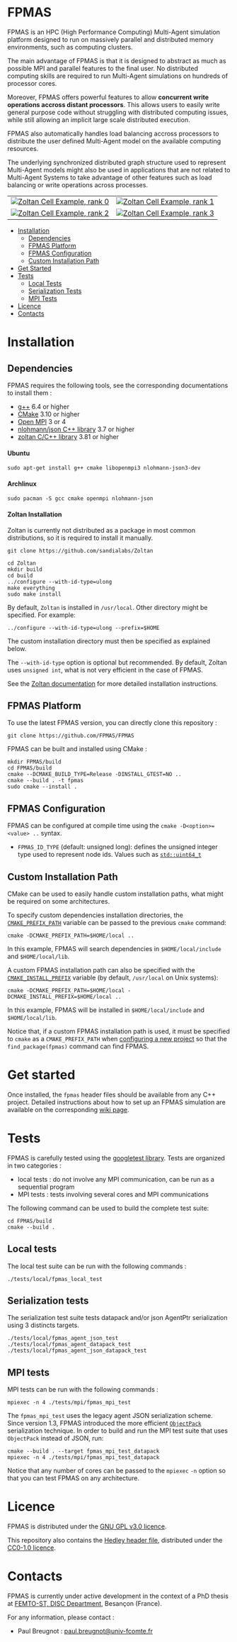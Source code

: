 # FPMAS

FPMAS is an HPC (High Performance Computing) Multi-Agent simulation platform
designed to run on massively parallel and distributed memory environments,
such as computing clusters.

The main advantage of FPMAS is that it is designed to abstract as much as
possible MPI and parallel features to the final user. No distributed computing
skills are required to run Multi-Agent simulations on hundreds of processor
cores.

Moreover, FPMAS offers powerful features to allow **concurrent write
operations accross distant processors**. This allows users to easily write
general purpose code without struggling with distributed computing issues,
while still allowing an implicit large scale distributed execution.

FPMAS also automatically handles load balancing accross processors to
distribute the user defined Multi-Agent model on the available computing
resources.

The underlying synchronized distributed graph structure used to represent
Multi-Agent models might also be used in applications that are not related
to Multi-Agent Systems to take advantage of other features such as load
balancing or write operations across processes.

<table>
<tr><td>
<a href="https://fpmas.github.io/FPMAS/figures/load-balancing/zoltan-cell-spatial-graph/zoltan-cell-spatial-graph.0.html">
<img src="https://github.com/FPMAS/FPMAS/wiki/load-balancing/figures/zoltan-cell-spatial-graph/zoltan-cell-spatial-graph.0.png" alt="Zoltan Cell Example, rank 0"> 
</a>
</td><td>
<a href="https://fpmas.github.io/FPMAS/figures/load-balancing/zoltan-cell-spatial-graph/zoltan-cell-spatial-graph.1.html">
<img src="https://github.com/FPMAS/FPMAS/wiki/load-balancing/figures/zoltan-cell-spatial-graph/zoltan-cell-spatial-graph.1.png" alt="Zoltan Cell Example, rank 1"> 
</a>
</td></tr>
<tr><td>
<a href="https://fpmas.github.io/FPMAS/figures/load-balancing/zoltan-cell-spatial-graph/zoltan-cell-spatial-graph.2.html">
<img src="https://github.com/FPMAS/FPMAS/wiki/load-balancing/figures/zoltan-cell-spatial-graph/zoltan-cell-spatial-graph.2.png" alt="Zoltan Cell Example, rank 2"> 
</a>
</td><td>
<a href="https://fpmas.github.io/FPMAS/figures/load-balancing/zoltan-cell-spatial-graph/zoltan-cell-spatial-graph.3.html">
<img src="https://github.com/FPMAS/FPMAS/wiki/load-balancing/figures/zoltan-cell-spatial-graph/zoltan-cell-spatial-graph.3.png" alt="Zoltan Cell Example, rank 3"> 
</a>
</td></tr>
</table>

- [Installation](#installation)
  - [Dependencies](#dependencies)
  - [FPMAS Platform](#fpmas-platform)
  - [FPMAS Configuration](#fpmas-configuration)
  - [Custom Installation Path](#custom-installation-path)
- [Get Started](#get-started)
- [Tests](#tests)
  - [Local Tests](#local-tests)
  - [Serialization Tests](#serialization-tests)
  - [MPI Tests](#mpi-tests)
- [Licence](#licence)
- [Contacts](#contacts)

# Installation
## Dependencies

FPMAS requires the following tools, see the corresponding documentations to
install them :
- [g++](https://gcc.gnu.org/) 6.4 or higher
- [CMake](https://cmake.org/) 3.10 or higher
- [Open MPI](https://www.open-mpi.org/) 3 or 4
- [nlohmann/json C++ library](https://github.com/nlohmann/json) 3.7 or higher
- [zoltan C/C++ library](https://github.com/sandialabs/Zoltan) 3.81 or higher

#### Ubuntu

```
sudo apt-get install g++ cmake libopenmpi3 nlohmann-json3-dev
```

#### Archlinux

```
sudo pacman -S gcc cmake openmpi nlohmann-json
```

#### Zoltan Installation

Zoltan is currently not distributed as a package in most common distributions,
so it is required to install it manually.

```
git clone https://github.com/sandialabs/Zoltan
```

```
cd Zoltan
mkdir build
cd build
../configure --with-id-type=ulong
make everything
sudo make install
```

By default, `Zoltan` is installed in `/usr/local`. Other directory might be
specified. For example:
```
../configure --with-id-type=ulong --prefix=$HOME
```

The custom installation directory must then be specified as explained below.

The `--with-id-type` option is optional but recommended. By default, Zoltan
uses `unsigned int`, what is not very efficient in the case of FPMAS.

See the [Zoltan
documentation](https://htmlpreview.github.io/?https://raw.githubusercontent.com/sandialabs/zoltan/master/doc/Zoltan_html/ug_html/ug_usage.html)
for more detailed installation instructions.

## FPMAS Platform

To use the latest FPMAS version, you can directly clone this repository :
```
git clone https://github.com/FPMAS/FPMAS
```

FPMAS can be built and installed using CMake :
```
mkdir FPMAS/build
cd FPMAS/build
cmake --DCMAKE_BUILD_TYPE=Release -DINSTALL_GTEST=NO ..
cmake --build . -t fpmas
sudo cmake --install .
```

## FPMAS Configuration

FPMAS can be configured at compile time using the `cmake -D<option>=<value> ..`
syntax.

- `FPMAS_ID_TYPE` (default: unsigned long): defines the unsigned integer type used to
  represent node ids. Values such as
  [`std::uint64_t`](https://en.cppreference.com/w/cpp/types/integer)

## Custom Installation Path

CMake can be used to easily handle custom installation paths, what might be
required on some architectures.

To specify custom dependencies installation directories, the
[`CMAKE_PREFIX_PATH`](https://cmake.org/cmake/help/v3.10/variable/CMAKE_PREFIX_PATH.html?highlight=cmake_prefix_path)
variable can be passed to the previous `cmake` command:
```
cmake -DCMAKE_PREFIX_PATH=$HOME/local ..
```
In this example, FPMAS will search dependencies in `$HOME/local/include` and
`$HOME/local/lib`.

A custom FPMAS installation path can also be specified with the
[`CMAKE_INSTALL_PREFIX`](https://cmake.org/cmake/help/v3.10/variable/CMAKE_INSTALL_PREFIX.html?highlight=cmake_install_prefix)
variable (by default, `/usr/local` on Unix systems):
```
cmake -DCMAKE_PREFIX_PATH=$HOME/local -DCMAKE_INSTALL_PREFIX=$HOME/local ..
```
In this example, FPMAS will be installed in `$HOME/local/include` and
`$HOME/local/lib`.

Notice that, if a custom FPMAS installation path is used, it must be
specified to `cmake` as a `CMAKE_PREFIX_PATH` when [configuring a new
project](https://github.com/FPMAS/FPMAS/wiki/Get-Started) so that the
`find_package(fpmas)` command can find FPMAS.

# Get started

Once installed, the `fpmas` header files should be available from any C++
project.
Detailed instructions about how to set up an FPMAS simulation are available on
the corresponding [wiki page](https://github.com/FPMAS/FPMAS/wiki/Get-Started).

# Tests

FPMAS is carefully tested using the [googletest
library](https://github.com/google/googletest). Tests are organized in two
categories :
- local tests : do not involve any MPI communication, can be run as a
  sequential program
- MPI tests : tests involving several cores and MPI communications

The following command can be used to build the complete test suite:
```
cd FPMAS/build
cmake --build .
```

## Local tests
The local test suite can be run with the following commands :
```
./tests/local/fpmas_local_test
```

## Serialization tests
The serialization test suite tests datapack and/or json AgentPtr serialization
using 3 distincts targets.
```
./tests/local/fpmas_agent_json_test
./tests/local/fpmas_agent_datapack_test
./tests/local/fpmas_agent_json_datapack_test
```


## MPI tests
MPI tests can be run with the following commands :
```
mpiexec -n 4 ./tests/mpi/fpmas_mpi_test
```

The `fpmas_mpi_test` uses the legacy agent JSON serialization scheme. Since
version 1.3, FPMAS introduced the more efficient [`ObjectPack`](ttps://fpmas.github.io/FPMAS/classfpmas_1_1io_1_1datapack_1_1BasicObjectPack.html) serialization technique. In order to build and run the MPI test suite that uses `ObjectPack` instead of JSON, run:
```
cmake --build . --target fpmas_mpi_test_datapack
mpiexec -n 4 ./tests/mpi/fpmas_mpi_test_datapack
```

Notice that any number of cores can be passed to the `mpiexec` `-n` option so
that you can test FPMAS on any architecture.

# Licence

FPMAS is distributed under the [GNU GPL v3.0
licence](https://github.com/FPMAS/FPMAS/blob/master/LICENSE).

This repository also contains the [Hedley header
file](https://github.com/nemequ/hedley), distributed under the [CC0-1.0
licence](https://github.com/nemequ/hedley/blob/master/COPYING).

# Contacts

FPMAS is currently under active development in the context of a PhD thesis at
[FEMTO-ST, DISC
Department](https://www.femto-st.fr/en/Research-departments/DISC/Presentation),
Besançon (France).

For any information, please contact :
- Paul Breugnot : paul.breugnot@univ-fcomte.fr
